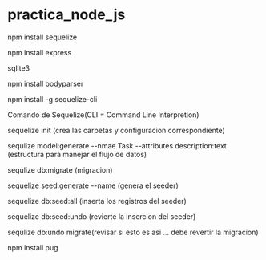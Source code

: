 # practica_node_js

npm install sequelize

npm install express

sqlite3

npm install bodyparser

npm install -g sequelize-cli

Comando de Sequelize(CLI = Command Line Interpretion)

sequelize init (crea las carpetas y configuracion correspondiente)

sequlize model:generate --nmae Task --attributes description:text (estructura para manejar el flujo de datos)

sequlize db:migrate (migracion)

sequelize seed:generate --name <nombre> (genera el seeder)

sequelize db:seed:all (inserta los registros del seeder)

sequelize db:seed:undo (revierte la insercion del seeder)

sequlize db:undo migrate(revisar si esto es asi ... debe revertir la migracion)

npm install pug
